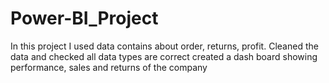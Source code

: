 # Power-BI_Project
In this project I used data contains about order, returns, profit.
Cleaned the data and checked all data types are correct
created a dash board showing performance, sales and returns of the company
